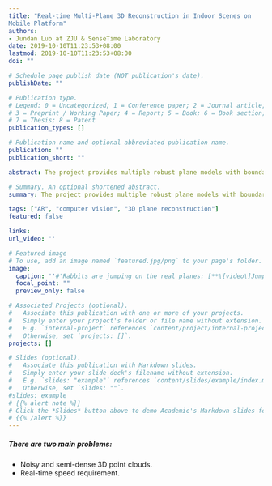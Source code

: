```yaml
---
title: "Real-time Multi-Plane 3D Reconstruction in Indoor Scenes on
Mobile Platform"
authors:
- Jundan Luo at ZJU & SenseTime Laboratory
date: 2019-10-10T11:23:53+08:00
lastmod: 2019-10-10T11:23:53+08:00
doi: ""

# Schedule page publish date (NOT publication's date).
publishDate: ""

# Publication type.
# Legend: 0 = Uncategorized; 1 = Conference paper; 2 = Journal article;
# 3 = Preprint / Working Paper; 4 = Report; 5 = Book; 6 = Book section;
# 7 = Thesis; 8 = Patent
publication_types: []

# Publication name and optional abbreviated publication name.
publication: ""
publication_short: ""

abstract: The project provides multiple robust plane models with boundaries for the AR SDK user. <br> Given a 2D-structured 3D point cloud, the project aims to cluster it into multiple seperate point clouds, each reconstructing a common plane. Besides, it’s an incremental plane-reconstruction method which expands the old planes with new point clouds generated by the moving camera.

# Summary. An optional shortened abstract.
summary: The project provides multiple robust plane models with boundaries for the AR SDK user.

tags: ["AR", "computer vision", "3D plane reconstruction"]
featured: false

links:
url_video: ''

# Featured image
# To use, add an image named `featured.jpg/png` to your page's folder. 
image:
  caption: ''#'Rabbits are jumping on the real planes: [**\[video\]Jumping rabbits!**]()'
  focal_point: ""
  preview_only: false

# Associated Projects (optional).
#   Associate this publication with one or more of your projects.
#   Simply enter your project's folder or file name without extension.
#   E.g. `internal-project` references `content/project/internal-project/index.md`.
#   Otherwise, set `projects: []`.
projects: []

# Slides (optional).
#   Associate this publication with Markdown slides.
#   Simply enter your slide deck's filename without extension.
#   E.g. `slides: "example"` references `content/slides/example/index.md`.
#   Otherwise, set `slides: ""`.
#slides: example
# {{% alert note %}}
# Click the *Slides* button above to demo Academic's Markdown slides feature.
# {{% /alert %}}
---
```

##### There are two main problems:
  - Noisy and semi-dense 3D point clouds. 
  - Real-time speed requirement.